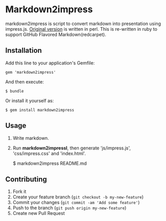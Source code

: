 # Markdown2impress

markdown2impress is script to convert markdown into presentation using impress.js.
[Original version](https://github.com/yoshiki/markdown2impress) is written in perl.
This is re-written in ruby to support GitHub Flavored Markdown(redcarpet).

## Installation

Add this line to your application's Gemfile:

    gem 'markdown2impress'

And then execute:

    $ bundle

Or install it yourself as:

    $ gem install markdown2impress

## Usage


1. Write markdown.
2. Run **markdown2impressl**, then generate 'js/impress.js', 'css/impress.css' and 'index.html'.

    $ markdown2impress README.md

## Contributing

1. Fork it
2. Create your feature branch (`git checkout -b my-new-feature`)
3. Commit your changes (`git commit -am 'Add some feature'`)
4. Push to the branch (`git push origin my-new-feature`)
5. Create new Pull Request
